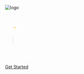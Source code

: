 <!--  封面  -->
![logo](_media/icon.svg)


<h1 style="color:#fff;font-family:'PangMenZhengDao'">
  ve<span style="color:#fed24a">-</span>charts
</h1>

<blockquote>
  <p style="color:#fff;">DPD-数据产品研发部前端组件库</p>
</blockquote>

<ul style="color:#fff">
  <li>简单而轻便</li>
  <li>在线修改静态HTML文件</li>
</ul>

<!-- [GitHub](#) -->
[Get Started](base-quickstart.md)
<!-- <p> -->
  <!-- <img src="/_media/icon.svg" data-origin="_media/icon.svg" alt="logo"> -->
<!-- </p> -->

<!-- <h1>ve-charts</h1> -->

<!-- <blockquote> -->
  <!-- <p>DPD-数据产品研发部前端组件库</p> -->
<!-- </blockquote> -->

<!-- <ul> -->
<!-- <li>简单而轻便</li> -->
<!-- <li>在线修改静态HTML文件</li> -->
<!-- </ul> -->


